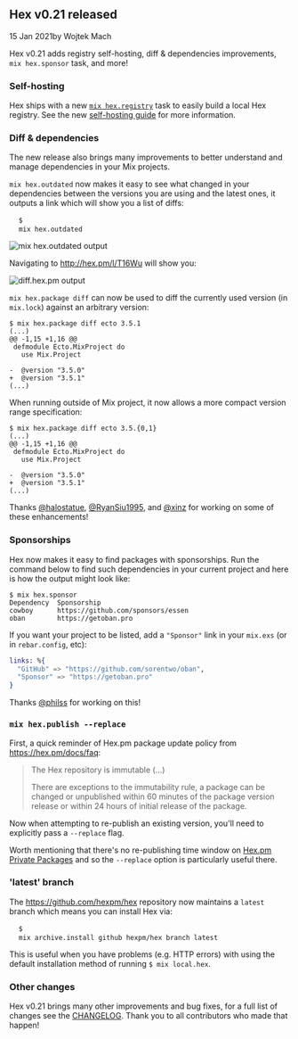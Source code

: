## Hex v0.21 released

<div class="subtitle"><time datetime="2021-01-15T00:00:00Z">15 Jan 2021</time>by Wojtek Mach</div>

Hex v0.21 adds registry self-hosting, diff & dependencies improvements, `mix hex.sponsor` task, and more!

### Self-hosting

Hex ships with a new [`mix hex.registry`](https://hexdocs.pm/hex/Mix.Tasks.Hex.Registry.html) task to easily build a local Hex registry.
See the new [self-hosting guide](https://hex.pm/docs/self_hosting) for more information.

### Diff & dependencies

The new release also brings many improvements to better understand and manage dependencies in your Mix projects.

`mix hex.outdated` now makes it easy to see what changed in your dependencies between the versions you are using and the latest ones, it outputs a link which will show you a list of diffs:


<pre>
  <code class="code-syntax inline-block">$</code>
  <code class="inline-block text-gray-600">mix hex.outdated</code>
</pre>


![mix hex.outdated output](/images/blog/013_hexoutdated.png)

Navigating to http://hex.pm/l/T16Wu will show you:

![diff.hex.pm output](/images/blog/013_hexdiff.png)

`mix hex.package diff` can now be used to diff the currently used version (in `mix.lock`) against an arbitrary version:


```
$ mix hex.package diff ecto 3.5.1
(...)
@@ -1,15 +1,16 @@
 defmodule Ecto.MixProject do
   use Mix.Project

-  @version "3.5.0"
+  @version "3.5.1"
(...)
```

When running outside of Mix project, it now allows a more compact version range specification:

```
$ mix hex.package diff ecto 3.5.{0,1}
(...)
@@ -1,15 +1,16 @@
 defmodule Ecto.MixProject do
   use Mix.Project

-  @version "3.5.0"
+  @version "3.5.1"
(...)
```

Thanks [@halostatue](https://github.com/halostatue), [@RyanSiu1995](https://github.com/RyanSiu1995), and [@xinz](https://github.com/xinz) for working on some of these enhancements!

### Sponsorships

Hex now makes it easy to find packages with sponsorships. Run the command below to find such dependencies in your current project and here is how the output might look like:

```
$ mix hex.sponsor
Dependency  Sponsorship
cowboy      https://github.com/sponsors/essen
oban        https://getoban.pro
```

If you want your project to be listed, add a `"Sponsor"` link in your `mix.exs` (or in `rebar.config`, etc):

```elixir
links: %{
  "GitHub" => "https://github.com/sorentwo/oban",
  "Sponsor" => "https://getoban.pro"
}
```

Thanks [@philss](https://github.com/philss) for working on this!

### `mix hex.publish --replace`

First, a quick reminder of Hex.pm package update policy from <https://hex.pm/docs/faq>:

> The Hex repository is immutable (...)
>
> There are exceptions to the immutability rule, a package can be changed or unpublished within 60 minutes of the package version release or within 24 hours of initial release of the package.

Now when attempting to re-publish an existing version, you'll need to explicitly pass a `--replace` flag.

Worth mentioning that there's no re-publishing time window on [Hex.pm Private Packages](https://hex.pm/docs/private) and so the `--replace` option is particularly useful there.

### 'latest' branch

The <https://github.com/hexpm/hex> repository now maintains a `latest` branch which means you can install Hex via:

<pre>
  <code class="code-syntax inline-block">$</code>
  <code class="inline-block text-gray-600">mix archive.install github hexpm/hex branch latest</code>
</pre>

This is useful when you have problems (e.g. HTTP errors) with using the default installation method of running `$ mix local.hex`.

### Other changes

Hex v0.21 brings many other improvements and bug fixes, for a full list of changes see the [CHANGELOG](https://github.com/hexpm/hex/blob/v0.21.0/CHANGELOG.md). Thank you to all contributors who made that happen!
